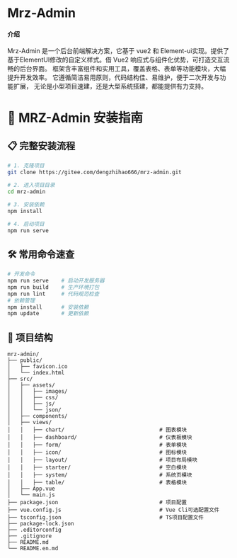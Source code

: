 # Mrz-Admin

#### 介绍
Mrz-Admin 是一个后台前端解决方案，它基于 vue2 和 Element-ui实现。提供了基于ElementUI修改的自定义样式。借 Vue2 响应式与组件化优势，可打造交互流畅的后台界面。 框架含丰富组件和实用工具，覆盖表格、表单等功能模块，大幅提升开发效率。 它遵循简洁易用原则，代码结构佳、易维护，便于二次开发与功能扩展， 无论是小型项目速建，还是大型系统搭建，都能提供有力支持。 

# 🚀 MRZ-Admin 安装指南
## 📋 完整安装流程
```bash
# 1. 克隆项目
git clone https://gitee.com/dengzhihao666/mrz-admin.git

# 2. 进入项目目录
cd mrz-admin

# 3. 安装依赖
npm install

# 4. 启动项目
npm run serve
```
## 🛠 常用命令速查
```bash
# 开发命令
npm run serve    # 启动开发服务器
npm run build    # 生产环境打包
npm run lint     # 代码规范检查
# 依赖管理
npm install      # 安装依赖
npm update       # 更新依赖
```

## 🌈 项目结构

```
mrz-admin/
├── public/
│   ├── favicon.ico
│   └── index.html
├── src/
│   ├── assets/
│   │   ├── images/
│   │   ├── css/                                
│   │   ├── js/                                 
│   │   └── json/                               
│   ├── components/
│   ├── views/                                  
│   │   ├── chart/                              # 图表模块
│   │   ├── dashboard/                          # 仪表板模块
│   │   ├── form/                               # 表单模块
│   │   ├── icon/                               # 图标模块
│   │   ├── layout/                             # 项目布局模块
│   │   ├── starter/                            # 空白模块
│   │   ├── system/                             # 系统页模块
│   │   ├── table/                              # 表格模块
│   ├── App.vue
│   └── main.js
├── package.json                                # 项目配置                           
├── vue.config.js                               # Vue Cli可选配置文件
├── tsconfig.json                               # TS项目配置文件
├── package-lock.json
├── .editorconfig
├── .gitignore
├── README.md 
└── README.en.md                                  
```
